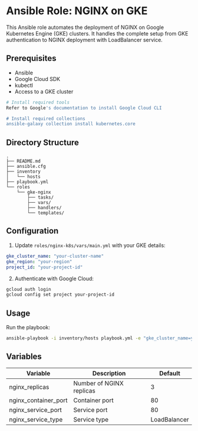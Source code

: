 # Ansible Role: NGINX on GKE

This Ansible role automates the deployment of NGINX on Google Kubernetes Engine (GKE) clusters. It handles the complete setup from GKE authentication to NGINX deployment with LoadBalancer service.

## Prerequisites

- Ansible
- Google Cloud SDK
- kubectl
- Access to a GKE cluster

```bash
# Install required tools
Refer to Google's documentation to install Google Cloud CLI

# Install required collections
ansible-galaxy collection install kubernetes.core
```

## Directory Structure
```
.
├── README.md
├── ansible.cfg
├── inventory
│   └── hosts
├── playbook.yml
└── roles
    └── gke-nginx
        ├── tasks/
        ├── vars/
        ├── handlers/
        └── templates/
```

## Configuration

1. Update `roles/nginx-k8s/vars/main.yml` with your GKE details:
```yaml
gke_cluster_name: "your-cluster-name"
gke_region: "your-region"
project_id: "your-project-id"
```

2. Authenticate with Google Cloud:
```bash
gcloud auth login
gcloud config set project your-project-id
```

## Usage

Run the playbook:
```bash
ansible-playbook -i inventory/hosts playbook.yml -e "gke_cluster_name=your-cluster gke_region=your-region project_id=your-project-id"
```

## Variables

| Variable | Description | Default |
|----------|-------------|---------|
| nginx_replicas | Number of NGINX replicas | 3 |
| nginx_container_port | Container port | 80 |
| nginx_service_port | Service port | 80 |
| nginx_service_type | Service type | LoadBalancer |

